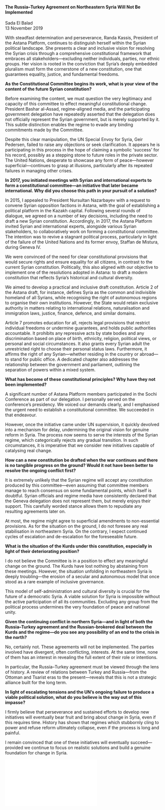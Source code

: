 <h4>The Russia–Turkey Agreement on Northeastern Syria Will Not Be Implemented</h4>

Sada El Balad  
13 November 2019

With steadfast determination and perseverance, Randa Kassis, President of the Astana Platform, continues to distinguish herself within the Syrian political landscape. She presents a clear and inclusive vision for resolving the Syrian crisis through a comprehensive constitutional framework that embraces all stakeholders—excluding neither individuals, parties, nor ethnic groups. Her vision is rooted in the conviction that Syria’s deeply embedded pluralism must form the cornerstone of a new constitution, one that guarantees equality, justice, and fundamental freedoms.

<b>As the Constitutional Committee begins its work, what is your view of the content of the future Syrian constitution?</b>

Before examining the content, we must question the very legitimacy and capacity of this committee to effect meaningful constitutional change. President Bashar al-Assad, regime-aligned media, and the participating government delegation have repeatedly asserted that the delegation does not officially represent the Syrian government, but is merely supported by it. This subtle distinction enables the regime to evade any binding commitments made by the Committee.

Despite this clear manipulation, the UN Special Envoy for Syria, Geir Pedersen, failed to raise any objections or seek clarification. It appears he is participating in this process in the hope of claiming a symbolic 'success' for his record, possibly as a stepping stone to future roles in the private sector. The United Nations, desperate to showcase any form of peace—however superficial—continues to grasp at illusions, particularly after its repeated failures in managing other crises.

<b>In 2017, you initiated meetings with Syrian and international experts to form a constitutional committee—an initiative that later became international. Why did you choose this path in your pursuit of a solution?</b>

In 2015, I appealed to President Nursultan Nazarbayev with a request to convene Syrian opposition factions in Astana, with the goal of establishing a political platform in the Kazakh capital. Following several rounds of dialogue, we agreed on a number of key decisions, including the need to draft a new Syrian constitution. Accordingly, in 2017, the Astana Platform invited Syrian and international experts, alongside various Syrian stakeholders, to collaboratively work on forming a constitutional committee. The intention was to revive a stagnant political process, particularly in light of the failure of the United Nations and its former envoy, Staffan de Mistura, during Geneva IV.

We were convinced of the need for clear constitutional provisions that would secure rights and ensure equality for all citizens, in contrast to the current Syrian constitution. Politically, this also aligned with our objective to implement one of the resolutions adopted in Astana: to draft a modern constitution that reflects Syria’s historical and cultural diversity.

We aimed to develop a practical and inclusive draft constitution. Article 2 of the Astana draft, for instance, defines Syria as the common and indivisible homeland of all Syrians, while recognising the right of autonomous regions to organise their own institutions. However, the State would retain exclusive authority in matters relating to international relations, naturalisation and immigration laws, justice, finance, defence, and similar domains.

Article 7 promotes education for all, rejects legal provisions that restrict individual freedoms or undermine guarantees, and holds public authorities accountable. It prohibits any repressive acts by state bodies and any discrimination based on place of birth, ethnicity, religion, political views, or personal and social circumstances. It also grants every Syrian adult the unrestricted right to choose their personal status laws. Furthermore, it affirms the right of any Syrian—whether residing in the country or abroad—to stand for public office. A dedicated chapter also addresses the relationship between the government and parliament, outlining the separation of powers within a mixed system.

<b>What has become of these constitutional principles? Why have they not been implemented?</b>

A significant number of Astana Platform members participated in the Sochi Conference as part of our delegation. I personally served on the conference’s presidency. We voiced our demands clearly, and I emphasised the urgent need to establish a constitutional committee. We succeeded in that endeavour.

However, once the initiative came under UN supervision, it quickly devolved into a mechanism for delay, undermining the original vision for genuine reform in Syria. The process now seems to serve the interests of the Syrian regime, which categorically rejects any gradual transition. In such circumstances, it is imperative that we consider new initiatives capable of catalysing real change.

<b>How can a new constitution be drafted when the war continues and there is no tangible progress on the ground? Would it not have been better to resolve the ongoing conflict first?</b>

It is extremely unlikely that the Syrian regime will accept any constitution produced by this committee—even assuming that committee members manage to reach consensus on some fundamental points, which itself is doubtful. Syrian officials and regime media have consistently declared that the Geneva delegation does not represent them, but merely enjoys their support. This carefully worded stance allows them to repudiate any resulting agreements later on.

At most, the regime might agree to superficial amendments to non-essential provisions. As for the situation on the ground, I do not foresee any real stabilisation in northeastern Syria. On the contrary, I expect continued cycles of escalation and de-escalation for the foreseeable future.

<b>What is the situation of the Kurds under this constitution, especially in light of their deteriorating position?</b>

I do not believe the Committee is in a position to effect any meaningful change on the ground. The Kurds have lost nothing by abstaining from these meetings. However, the situation unfolding in northeastern Syria is deeply troubling—the erosion of a secular and autonomous model that once stood as a rare example of inclusive governance.

This model of self-administration and cultural diversity is crucial for the future of a democratic Syria. A viable solution for Syria is impossible without the active participation of all its communities. Excluding any group from the political process undermines the very foundation of peace and national unity.

<b>Given the continuing conflict in northern Syria—and in light of both the Russia–Turkey agreement and the Russian-brokered deal between the Kurds and the regime—do you see any possibility of an end to the crisis in the north?</b>

No, certainly not. These agreements will not be implemented. The parties involved have divergent, often conflicting, interests. At the same time, none of them has an interest in revealing the full extent of their role or intentions.

In particular, the Russia–Turkey agreement must be viewed through the lens of history. A review of relations between Turkey and Russia—from the Ottoman and Tsarist eras to the present—reveals that this is not a strategic alliance built for the long term.

<b>In light of escalating tensions and the UN’s ongoing failure to produce a viable political solution, what do you believe is the way out of this impasse?</b>

I firmly believe that perseverance and sustained efforts to develop new initiatives will eventually bear fruit and bring about change in Syria, even if this requires time. History has shown that regimes which stubbornly cling to power and refuse reform ultimately collapse, even if the process is long and painful.

I remain convinced that one of these initiatives will eventually succeed—provided we continue to focus on realistic solutions and build a genuine foundation for change in Syria.

![](25-Elbalad.pdf)
<p></p>
